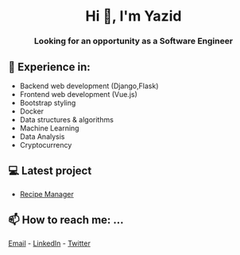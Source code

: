 <h1 align="center">Hi 👋, I'm Yazid</h1>
<h3 align="center">Looking for an opportunity as a Software Engineer</h3>

## 💬 Experience in:
- Backend web development (Django,Flask)
- Frontend web development (Vue.js)
- Bootstrap styling
- Docker
- Data structures & algorithms
- Machine Learning
- Data Analysis
- Cryptocurrency

## 💻 Latest project
- [Recipe Manager](https://recipe-manager-sx8q4.ondigitalocean.app/#/)

## 📫 How to reach me: ...
<a href="mailto:yazeedkurdi@hotmail.com">Email</a> - <a href="https://www.linkedin.com/in/yazid-kurdi-066b53181/">LinkedIn</a> - <a href="https://twitter.com/YazidKurdiR">Twitter</a>
